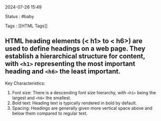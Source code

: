 2024-07-26 15:49

Status : #baby 

Tags : [[HTML Tags]]

## HTML heading elements (< h1> to < h6>) are used to define headings on a web page. They establish a hierarchical structure for content, with `<h1>` representing the most important heading and `<h6>` the least important.

Key Characteristics:
1. Font size: There is a descending font size hierarchy, with `<h1>` being the largest and `<h6>` the smallest.
2. Bold text: Heading text is typically rendered in bold by default.
3. Spacing: Headings are generally given more vertical space above and below them compared to regular text.